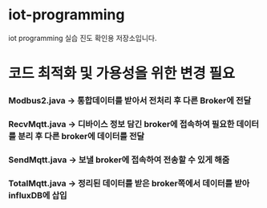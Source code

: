 # iot-programming
iot programming 실습 진도 확인용 저장소입니다.

# 코드 최적화 및 가용성을 위한 변경 필요

### Modbus2.java -> 통합데이터를 받아서 전처리 후 다른 Broker에 전달

### RecvMqtt.java -> 디바이스 정보 담긴 broker에 접속하여 필요한 데이터를 분리 후 다른 broker에 데이터를 전달

### SendMqtt.java -> 보낼 broker에 접속하여 전송할 수 있게 해줌 

### TotalMqtt.java -> 정리된 데이터를 받은 broker쪽에서 데이터를 받아 influxDB에 삽입